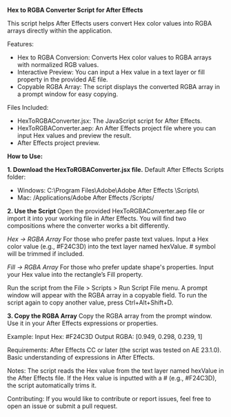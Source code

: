 **Hex to RGBA Converter Script for After Effects**

This script helps After Effects users convert Hex color values into RGBA arrays directly within the application. 

Features:
- Hex to RGBA Conversion: Converts Hex color values to RGBA arrays with normalized RGB values.
- Interactive Preview: You can input a Hex value in a text layer or fill property in the provided AE file.
- Copyable RGBA Array: The script displays the converted RGBA array in a prompt window for easy copying.

Files Included:
- HexToRGBAConverter.jsx: The JavaScript script for After Effects.
- HexToRGBAConverter.aep: An After Effects project file where you can input Hex values and preview the result.
- After Effects project preview.

**How to Use:**

**1. Download the HexToRGBAConverter.jsx file.**
Default After Effects Scripts folder:
- Windows: C:\Program Files\Adobe\Adobe After Effects <version>\Scripts\
- Mac: /Applications/Adobe After Effects <version>/Scripts/

**2. Use the Script**
Open the provided HexToRGBAConverter.aep file or import it into your working file in After Effects.
You will find two compositions where the converter works a bit differently.

*Hex → RGBA Array*
For those who prefer paste text values.
Input a Hex color value (e.g., #F24C3D) into the text layer named hexValue. # symbol will be trimmed if included.

*Fill → RGBA Array*
For those who prefer update shape's properties.
Input your Hex value into the rectangle’s Fill property.

Run the script from the File > Scripts > Run Script File menu.
A prompt window will appear with the RGBA array in a copyable field.
To run the script again to copy another value, press Ctrl+Alt+Shift+D.

**3. Copy the RGBA Array**
Copy the RGBA array from the prompt window.
Use it in your After Effects expressions or properties.

Example:
Input Hex: #F24C3D
Output RGBA: [0.949, 0.298, 0.239, 1]

Requirements:
After Effects CC or later (the script was tested on AE 23.1.0).
Basic understanding of expressions in After Effects.

Notes:
The script reads the Hex value from the text layer named hexValue in the After Effects file.
If the Hex value is inputted with a # (e.g., #F24C3D), the script automatically trims it.

Contributing:
If you would like to contribute or report issues, feel free to open an issue or submit a pull request.
